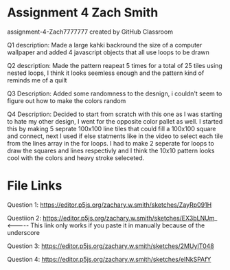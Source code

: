 # Assignment 4 Zach Smith
assignment-4-Zach7777777 created by GitHub Classroom

Q1 description: Made a large kahki backround the size of a computer wallpaper and added 4 javascript objects that all use loops to be drawn 

Q2 description: Made the pattern reapeat 5 times for a total of 25 tiles using nested loops, I think 
it looks seemless enough and the pattern kind of reminds me of a quilt 

Q3 Description: Added some randomness to the desnign, i couldn't seem to figure out how to make the colors random 

Q4 Description: Decided to start from scratch with this one as I was starting to hate my other design, I went for the opposite color pallet as well. 
I started this by making 5 seprate 100x100 line tiles that could fill a 100x100 square and connect, next I used if else statments like in the video to 
select each tile from the lines array in the for loops. I had to make 2 seperate for loops to draw the squares and lines respectivly and I think the 10x10 pattern
looks cool with the colors and heavy stroke seleceted. 


# File Links 
Question 1: https://editor.p5js.org/zachary.w.smith/sketches/ZayRp091H


Questiion 2: https://editor.p5js.org/zachary.w.smith/sketches/EX3bLNUm_ <----- This link only works if you paste it in manually because of the underscore 


Question 3: https://editor.p5js.org/zachary.w.smith/sketches/2MUyIT048


Question 4: https://editor.p5js.org/zachary.w.smith/sketches/elNkSPAfY

